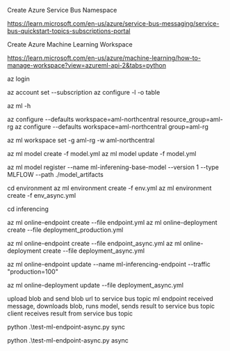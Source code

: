 
Create Azure Service Bus Namespace

https://learn.microsoft.com/en-us/azure/service-bus-messaging/service-bus-quickstart-topics-subscriptions-portal



Create Azure Machine Learning Workspace

https://learn.microsoft.com/en-us/azure/machine-learning/how-to-manage-workspace?view=azureml-api-2&tabs=python

az login


az account set --subscription <subscription-id>
 az configure -l -o table

az ml -h




az configure --defaults workspace=aml-northcentral resource_group=aml-rg
az configure --defaults workspace=aml-northcentral group=aml-rg

az ml workspace set -g aml-rg -w aml-northcentral

az ml model create -f model.yml
az ml model update -f model.yml

az ml model register --name ml-inferening-base-model --version 1 --type MLFLOW --path ./model_artifacts

cd environment
az ml environment create -f env.yml
az ml environment create -f env_async.yml


cd inferencing

az ml online-endpoint create --file endpoint.yml 
az ml online-deployment create --file deployment_production.yml 


az ml online-endpoint create --file endpoint_async.yml 
az ml online-deployment create --file deployment_async.yml 

az ml online-endpoint update --name ml-inferencing-endpoint --traffic "production=100"

az ml online-deployment update --file deployment_async.yml

upload blob and send blob url to service bus topic
ml endpoint received message, downloads blob, runs model, sends result to service bus topic
client receives result from service bus topic


python .\test-ml-endpoint-async.py sync 


python .\test-ml-endpoint-async.py async 